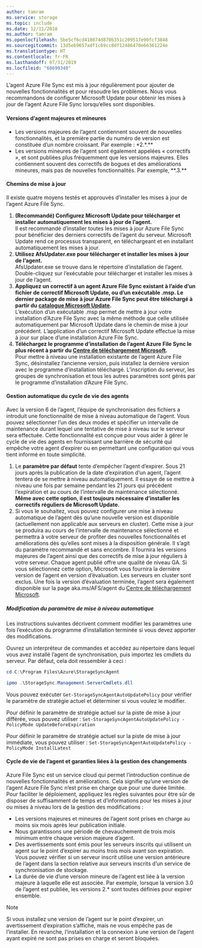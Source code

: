 ```yaml
---
author: tamram
ms.service: storage
ms.topic: include
ms.date: 12/11/2018
ms.author: tamram
ms.openlocfilehash: 5be5cf6cd410874d870b351c209517e90fcf3848
ms.sourcegitcommit: 13d5eb9657adf1c69cc8df12486470e66361224e
ms.translationtype: HT
ms.contentlocale: fr-FR
ms.lasthandoff: 07/31/2019
ms.locfileid: "68699340"
---
```

L’agent Azure File Sync est mis à jour régulièrement pour ajouter de nouvelles fonctionnalités et pour résoudre les problèmes. Nous vous recommandons de configurer Microsoft Update pour obtenir les mises à jour de l’agent Azure File Sync lorsqu’elles sont disponibles.

#### <a name="major-vs-minor-agent-versions"></a>Versions d’agent majeures et mineures
* Les versions majeures de l’agent contiennent souvent de nouvelles fonctionnalités, et la première partie du numéro de version est constituée d’un nombre croissant. Par exemple :  \*2.\*.\*\*
* Les versions mineures de l’agent sont également appelées « correctifs », et sont publiées plus fréquemment que les versions majeures. Elles contiennent souvent des correctifs de bogues et des améliorations mineures, mais pas de nouvelles fonctionnalités. Par exemple, \*\*.3.\*\*

#### <a name="upgrade-paths"></a>Chemins de mise à jour
Il existe quatre moyens testés et approuvés d’installer les mises à jour de l’agent Azure File Sync. 
1. **(Recommandé) Configurez Microsoft Update pour télécharger et installer automatiquement les mises à jour de l’agent.**  
    Il est recommandé d’installer toutes les mises à jour Azure File Sync pour bénéficier des derniers correctifs de l’agent du serveur. Microsoft Update rend ce processus transparent, en téléchargeant et en installant automatiquement les mises à jour.
2. **Utilisez AfsUpdater.exe pour télécharger et installer les mises à jour de l’agent.**  
    AfsUpdater.exe se trouve dans le répertoire d’installation de l’agent. Double-cliquez sur l’exécutable pour télécharger et installer les mises à jour de l’agent. 
3. **Appliquez un correctif à un agent Azure File Sync existant à l’aide d’un fichier de correctif Microsoft Update, ou d’un exécutable .msp. Le dernier package de mise à jour Azure File Sync peut être téléchargé à partir du [catalogue Microsoft Update](https://www.catalog.update.microsoft.com/Search.aspx?q=Azure%20File%20Sync).**  
    L’exécution d’un exécutable .msp permet de mettre à jour votre installation d’Azure File Sync avec la même méthode que celle utilisée automatiquement par Microsoft Update dans le chemin de mise à jour précédent. L’application d’un correctif Microsoft Update effectue la mise à jour sur place d’une installation Azure File Sync.
4. **Téléchargez le programme d’installation de l’agent Azure File Sync le plus récent à partir du [Centre de téléchargement Microsoft](https://go.microsoft.com/fwlink/?linkid=858257).**  
    Pour mettre à niveau une installation existante de l’agent Azure File Sync, désinstallez l’ancienne version, puis installez la dernière version avec le programme d’installation téléchargé. L’inscription du serveur, les groupes de synchronisation et tous les autres paramètres sont gérés par le programme d’installation d’Azure File Sync.

#### <a name="automatic-agent-lifecycle-management"></a>Gestion automatique du cycle de vie des agents
Avec la version 6 de l’agent, l’équipe de synchronisation des fichiers a introduit une fonctionnalité de mise à niveau automatique de l’agent. Vous pouvez sélectionner l’un des deux modes et spécifier un intervalle de maintenance durant lequel une tentative de mise à niveau sur le serveur sera effectuée. Cette fonctionnalité est conçue pour vous aider à gérer le cycle de vie des agents en fournissant une barrière de sécurité qui empêche votre agent d’expirer ou en permettant une configuration qui vous tient informé en toute simplicité.
1. Le **paramètre par défaut** tente d’empêcher l’agent d’expirer. Sous 21 jours après la publication de la date d’expiration d’un agent, l’agent tentera de se mettre à niveau automatiquement. Il essaye de se mettre à niveau une fois par semaine pendant les 21 jours qui précèdent l’expiration et au cours de l’intervalle de maintenance sélectionné. **Même avec cette option, il est toujours nécessaire d’installer les correctifs réguliers de Microsoft Update.**
1. Si vous le souhaitez, vous pouvez configurer une mise à niveau automatique de l’agent dès qu’une nouvelle version est disponible (actuellement non applicable aux serveurs en cluster). Cette mise à jour se produira au cours de l’intervalle de maintenance sélectionné et permettra à votre serveur de profiter des nouvelles fonctionnalités et améliorations dès qu’elles sont mises à la disposition générale. Il s’agit du paramètre recommandé et sans encombre. Il fournira les versions majeures de l’agent ainsi que des correctifs de mise à jour réguliers à votre serveur. Chaque agent publié offre une qualité de niveau GA. Si vous sélectionnez cette option, Microsoft vous fournira la dernière version de l’agent en version d’évaluation. Les serveurs en cluster sont exclus. Une fois la version d’évaluation terminée, l’agent sera également disponible sur la page aka.ms/AFS/agent du [Centre de téléchargement Microsoft](https://go.microsoft.com/fwlink/?linkid=858257).

 ##### <a name="changing-the-auto-upgrade-setting"></a>Modification du paramètre de mise à niveau automatique

Les instructions suivantes décrivent comment modifier les paramètres une fois l’exécution du programme d’installation terminée si vous devez apporter des modifications.

Ouvrez un interpréteur de commandes et accédez au répertoire dans lequel vous avez installé l’agent de synchronisation, puis importez les cmdlets du serveur. Par défaut, cela doit ressembler à ceci :
```powershell
cd C:\Program Files\Azure\StorageSyncAgent

ipmo .\StorageSync.Management.ServerCmdlets.dll
```

Vous pouvez exécuter `Get-StorageSyncAgentAutoUpdatePolicy` pour vérifier le paramètre de stratégie actuel et déterminer si vous voulez le modifier.

Pour définir le paramètre de stratégie actuel sur la piste de mise à jour différée, vous pouvez utiliser : `Set-StorageSyncAgentAutoUpdatePolicy -PolicyMode UpdateBeforeExpiration`

Pour définir le paramètre de stratégie actuel sur la piste de mise à jour immédiate, vous pouvez utiliser : `Set-StorageSyncAgentAutoUpdatePolicy -PolicyMode InstallLatest`

#### <a name="agent-lifecycle-and-change-management-guarantees"></a>Cycle de vie de l’agent et garanties liées à la gestion des changements
Azure File Sync est un service cloud qui permet l’introduction continue de nouvelles fonctionnalités et améliorations. Cela signifie qu’une version de l’agent Azure File Sync n’est prise en charge que pour une durée limitée. Pour faciliter le déploiement, appliquez les règles suivantes pour être sûr de disposer de suffisamment de temps et d’informations pour les mises à jour ou mises à niveau lors de la gestion des modifications :

- Les versions majeures et mineures de l’agent sont prises en charge au moins six mois après leur publication initiale.
- Nous garantissons une période de chevauchement de trois mois minimum entre chaque version majeure d’agent. 
- Des avertissements sont émis pour les serveurs inscrits qui utilisent un agent sur le point d’expirer au moins trois mois avant son expiration. Vous pouvez vérifier si un serveur inscrit utilise une version antérieure de l’agent dans la section relative aux serveurs inscrits d’un service de synchronisation de stockage.
- La durée de vie d’une version mineure de l’agent est liée à la version majeure à laquelle elle est associée. Par exemple, lorsque la version 3.0 de l’agent est publiée, les versions 2.\* sont toutes définies pour expirer ensemble.

> [!Note]
> Si vous installez une version de l’agent sur le point d’expirer, un avertissement d’expiration s’affiche, mais ne vous empêche pas de l’installer. En revanche, l’installation et la connexion à une version de l’agent ayant expiré ne sont pas prises en charge et seront bloquées.
